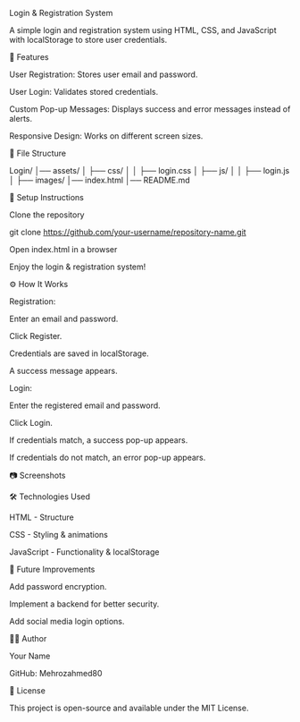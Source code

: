 Login & Registration System

A simple login and registration system using HTML, CSS, and JavaScript with localStorage to store user credentials.

🚀 Features

User Registration: Stores user email and password.

User Login: Validates stored credentials.

Custom Pop-up Messages: Displays success and error messages instead of alerts.

Responsive Design: Works on different screen sizes.

📂 File Structure

Login/
│── assets/
│   ├── css/
│   │   ├── login.css
│   ├── js/
│   │   ├── login.js
│   ├── images/
│── index.html
│── README.md

📜 Setup Instructions

Clone the repository

git clone https://github.com/your-username/repository-name.git

Open index.html in a browser

Enjoy the login & registration system!

⚙️ How It Works

Registration:

Enter an email and password.

Click Register.

Credentials are saved in localStorage.

A success message appears.

Login:

Enter the registered email and password.

Click Login.

If credentials match, a success pop-up appears.

If credentials do not match, an error pop-up appears.

📷 Screenshots





🛠 Technologies Used

HTML - Structure

CSS - Styling & animations

JavaScript - Functionality & localStorage

📌 Future Improvements

Add password encryption.

Implement a backend for better security.

Add social media login options.

👨‍💻 Author

Your Name

GitHub: Mehrozahmed80 

📜 License

This project is open-source and available under the MIT License.